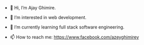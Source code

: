 - 👋 Hi, I’m Ajay Ghimire.
- 👀 I’m interested in web development.
- 🌱 I’m currently learning full stack software engineering.

- 📫 How to reach me: https://www.facebook.com/azeyghimirey

<!---
AjayGhimire1998/AjayGhimire1998 is a ✨ special ✨ repository because its `README.md` (this file) appears on your GitHub profile.
You can click the Preview link to take a look at your changes.
--->
